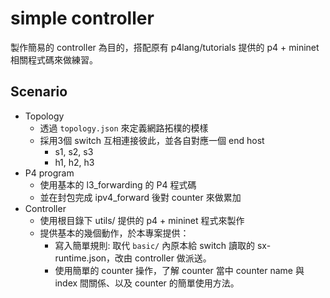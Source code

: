 # simple controller

製作簡易的 controller 為目的，搭配原有 p4lang/tutorials 提供的 p4 + mininet 相關程式碼來做練習。

## Scenario

* Topology
    * 透過 `topology.json` 來定義網路拓樸的模樣
    * 採用3個 switch 互相連接彼此，並各自對應一個 end host
        * s1, s2, s3
        * h1, h2, h3
* P4 program
    * 使用基本的 l3_forwarding 的 P4 程式碼
    * 並在封包完成 ipv4_forward 後對 counter 來做累加
* Controller
    * 使用根目錄下 utils/ 提供的 p4 + mininet 程式來製作
    * 提供基本的幾個動作，於本專案提供：
        * 寫入簡單規則: 取代 `basic/` 內原本給 switch 讀取的 sx-runtime.json，改由 controller 做派送。
        * 使用簡單的 counter 操作，了解 counter 當中 counter name 與 index 間關係、以及 counter 的簡單使用方法。


